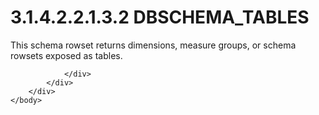 <html dir="LTR" xmlns:mshelp="http://msdn.microsoft.com/mshelp" xmlns:ddue="http://ddue.schemas.microsoft.com/authoring/2003/5" xmlns:xlink="http://www.w3.org/1999/xlink" xmlns:tool="http://www.microsoft.com/tooltip">
    <head>
        <meta http-equiv="Content-Type" content="text/html; CHARSET=utf-8"></meta>
        <meta name="save" content="history"></meta>
        <title>3.1.4.2.2.1.3.2 DBSCHEMA_TABLES</title>
        <xml>
            <mshelp:toctitle title="3.1.4.2.2.1.3.2 DBSCHEMA_TABLES"></mshelp:toctitle>
            <mshelp:rltitle title="[MS-SSAS]: DBSCHEMA_TABLES"></mshelp:rltitle>
            <mshelp:keyword index="A" term="d0315410-a8a6-42b6-b8f9-f02e159810ff"></mshelp:keyword>
            <mshelp:attr name="DCSext.ContentType" value="open specification"></mshelp:attr>
            <mshelp:attr name="AssetID" value="d0315410-a8a6-42b6-b8f9-f02e159810ff"></mshelp:attr>
            <mshelp:attr name="TopicType" value="kbRef"></mshelp:attr>
            <mshelp:attr name="DCSext.Title" value="[MS-SSAS]: DBSCHEMA_TABLES" />
        </xml>
    </head>
    <body>
        <div id="header">
            <h1 class="heading">3.1.4.2.2.1.3.2 DBSCHEMA_TABLES</h1>
        </div>
        <div id="mainSection">
            <div id="mainBody">
                <div id="allHistory" class="saveHistory"></div>
                <div id="sectionSection0" class="section" name="collapseableSection">
                    

<p>This schema rowset returns dimensions, measure groups, or
schema rowsets exposed as tables.</p>


                </div>
            </div>
        </div>
    </body>
</html>
